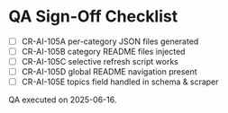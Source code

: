 # QA Sign-Off Checklist

- [ ] CR-AI-105A per-category JSON files generated
- [ ] CR-AI-105B category README files injected
- [ ] CR-AI-105C selective refresh script works
- [ ] CR-AI-105D global README navigation present
- [ ] CR-AI-105E topics field handled in schema & scraper

QA executed on 2025-06-16.
